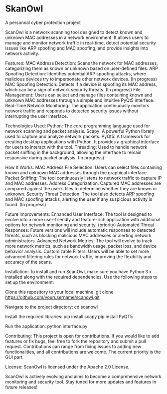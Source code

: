 # SkanOwl
A personnal cyber protection project


ScanOwl is a network scanning tool designed to detect known and unknown MAC addresses in a network environment. It allows users to manage and monitor network traffic in real-time, detect potential security issues like ARP spoofing and MAC spoofing, and provide insights into network activity.

Features:
MAC Address Detection: Scans the network for MAC addresses, categorizing them as known or unknown based on user-defined files.
ARP Spoofing Detection: Identifies potential ARP spoofing attacks, where malicious devices try to impersonate other network devices. (In progress)
MAC Spoofing Detection: Detects if a device is spoofing its MAC address, which can be a sign of network security threats. (In progress)
File Management: Users can select and manage files containing known and unknown MAC addresses through a simple and intuitive PyQt5 interface. 
Real-Time Network Monitoring: The application continuously monitors network traffic and responds to detected security issues without interrupting the user interface.


Technologies Used:
Python: The core programming language used for network scanning and packet analysis.
Scapy: A powerful Python library used to capture and analyze network packets.
PyQt5: A framework for creating desktop applications with Python. It provides a graphical interface for users to interact with the tool.
Threading: Used to handle network packet sniffing in the background, allowing the interface to remain responsive during packet analysis. (In progress)


How It Works:
MAC Address File Selection: Users can select files containing known and unknown MAC addresses through the graphical interface.
Packet Sniffing: The tool continuously listens to network traffic to capture IP and MAC addresses.
Address Categorization: Captured MAC addresses are compared against the user’s files to determine whether they are known or unknown.
Security Threat Detection: The tool also detects ARP spoofing and MAC spoofing attacks, alerting the user if any suspicious activity is found. (In progress)


Future Improvements:
Enhanced User Interface: The tool is designed to evolve into a more user-friendly and feature-rich application with additional options for network monitoring and security. (priority)
Automated Threat Responses: Future versions will include automatic responses to detected threats, such as blocking malicious MAC addresses or alerting network administrators.
Advanced Network Metrics: The tool will evolve to track more network metrics, such as bandwidth usage, packet loss, and device behavior analysis.
Customizable Filters: Users will be able to set more advanced filtering rules for network traffic, improving the flexibility and accuracy of the scans.


Installation:
To install and run ScanOwl, make sure you have Python 3.x installed along with the required dependencies. Use the following steps to set up the environment:

Clone this repository to your local machine:
git clone https://github.com/yourusername/scanowl.git

Navigate to the project directory:
cd scanowl

Install the required libraries:
pip install scapy
pip install PyQT5


Run the application:
python interface.py

Contributing:
This project is open for contributions. If you would like to add features or fix bugs, feel free to fork the repository and submit a pull request.
Contributions can range from fixing issues to adding new functionalities, and all contributions are welcome.
The current priority is the GUI part.

License:
ScanOwl is licensed under the Apache 2.0 License.

ScanOwl is actively evolving and aims to become a comprehensive network monitoring and security tool. Stay tuned for more updates and features in future releases!
